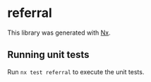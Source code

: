 # referral

This library was generated with [Nx](https://nx.dev).

## Running unit tests

Run `nx test referral` to execute the unit tests.
